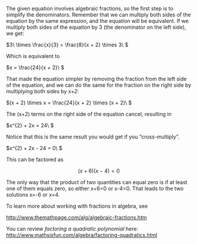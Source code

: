 The given equation involves algebraic fractions, so the
first step is to simplify the denominators. Remember that we can
multiply both sides of the equation by the same expression, and the
equation will be equivalent. If we multiply both sides of the equation
by 3 (the denominator on the left side), we get:

$3\  \times \frac{x}{3} = \frac{8}{x + 2} \times 3\ $

Which is equivalent to

$x = \frac{24}{x + 2}\ $

That made the equation simpler by removing the fraction from the left
side of the equation, and we can do the same for the fraction on the
right side by multiplying both sides by *x+2*:

$(x + 2) \times x = \frac{24}{x + 2} \times (x + 2)\ $

The (x+2) terms on the right side of the equation cancel, resulting in

$x^{2} + 2x = 24\ $

Notice that this is the same result you would get if you
“cross-multiply”.

$x^{2} + 2x - 24 = 0\ $

This can be factored as

$$(x + 6)(x - 4) = 0$$

The only way that the product of two quantities can equal zero is if at
least one of them equals zero, so either x+6=0 or x-4=0. That leads to
the two solutions x=-6 or x=4.

To learn more about working with fractions in algebra, see

<http://www.themathpage.com/alg/algebraic-fractions.htm>

You can review *factoring a quadratic polynomial* here:
<http://www.mathsisfun.com/algebra/factoring-quadratics.html>
